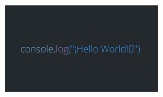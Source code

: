 

<p align='left'>
    <img src='https://github.com/gabrielweht/gabrielweht/blob/main/imagePtd.png' </img>
</p>